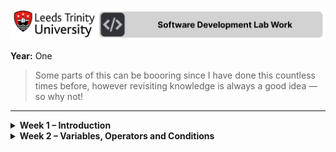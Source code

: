 ![Software Development Lab Work](banner.png)

**Year:** One  

> Some parts of this can be boooring since I have done this countless times before, however revisiting knowledge is always a good idea — so why not!

---

<details>
  <summary><b>Week 1 – Introduction</b></summary>
  General introduction to Python.
</details>

<details>
  <summary><b>Week 2 – Variables, Operators and Conditions</b></summary>

  - Understanding variables and data types  
  - Arithmetic and comparison operators  
  - Conditional statements (`if`, `elif`, `else`)  
  - Simple exercises and examples  

</details>

